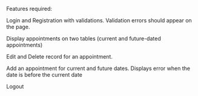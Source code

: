 Features required:

Login and Registration with validations. Validation errors should appear on the page.

Display appointments on two tables (current and future-dated appointments)

Edit and Delete record for an appointment.

Add an appointment for current and future dates. Displays error when the date is before the current date

Logout